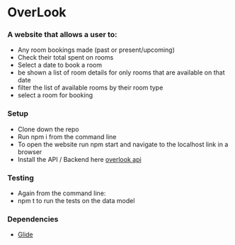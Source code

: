 # OverLook
### A website that allows a user to:
* Any room bookings made (past or present/upcoming)
* Check their total spent on rooms
* Select a date to book a room
* be shown a list of room details for only rooms that are available on that date
* filter the list of available rooms by their room type
* select a room for booking
### Setup
* Clone down the repo
* Run npm i from the command line
* To open the website run npm start and navigate to the localhost link in a browser
* Install the API / Backend here [overlook api](https://github.com/turingschool-examples/overlook-api)
### Testing
* Again from the command line:
* npm t to run the tests on the data model
### Dependencies
* [Glide](https://glidejs.com/)
